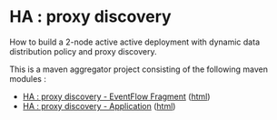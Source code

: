 # HA : proxy discovery

How to build a 2-node active active deployment with dynamic data distribution policy and proxy discovery.

This is a maven aggregator project consisting of the following maven modules :

* [HA : proxy discovery - EventFlow Fragment](pd-2node-ef/src/site/markdown/index.md) ([html](https://tibcosoftware.github.io/tibco-streaming-samples/10.4.3/highavailability/pd-2node/pd-2node-ef/))
* [HA : proxy discovery - Application](pd-2node-app/src/site/markdown/index.md) ([html](https://tibcosoftware.github.io/tibco-streaming-samples/10.4.3/highavailability/pd-2node/pd-2node-app/))
